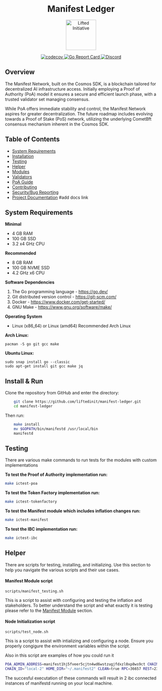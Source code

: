 <h1 align="center">Manifest Ledger</h1>

<p align="center">
  <a href="#overview"><img src="https://avatars.githubusercontent.com/u/90303796?s=200&v=4" alt="Lifted Initiative" width="100"/></a>
</p>

<p align="center">
  <a href="https://codecov.io/gh/liftedinit/manifest-ledger">
    <img src="https://codecov.io/gh/liftedinit/manifest-ledger/branch/reece/codecov/graph/badge.svg" alt="codecov"/>
  </a>
  <a href="https://goreportcard.com/report/github.com/liftedinit/manifest-ledger">
    <img src="https://goreportcard.com/badge/github.com/liftedinit/manifest-ledger" alt="Go Report Card"/>
  </a>
  <a href="https://discord.gg/kQkaJzxvk9">
    <img src="https://badgen.net/badge/icon/discord?icon=discord&label" alt="Discord"/>
  </a>
</p>

## Overview

The Manifest Network, built on the Cosmos SDK, is a blockchain tailored for decentralized AI infrastructure access. Initially employing a Proof of Authority (PoA) model it ensures a secure and efficient launch phase, with a trusted validator set managing consensus.

While PoA offers immediate stability and control, the Manifest Network aspires for greater decentralization. The future roadmap includes evolving towards a Proof of Stake (PoS) network, utilizing the underlying CometBft consensus mechanism inherent in the Cosmos SDK.

## Table of Contents

- [System Requirements](#system-requirements)
- [Installation](#install--run)
- [Testing](#testing)
- [Helper](#helper)
- [Modules](./MODULE.md)
- [Validators](./network/manifest-1/POST_GENESIS.md)
- [PoA Guide](./network/manifest-1/POA_GUIDE.md)
- [Contributing](./CONTRIBUTING.md)
- [Security/Bug Reporting](./SECURITY.md)
- [Project Documentation]() #add docs link

## System Requirements

**Minimal**

- 4 GB RAM
- 100 GB SSD
- 3.2 x4 GHz CPU

**Recommended**

- 8 GB RAM
- 100 GB NVME SSD
- 4.2 GHz x6 CPU

**Software Dependencies**

1. The Go programming language - <https://go.dev/>
2. Git distributed version control - <https://git-scm.com/>
3. Docker - <https://www.docker.com/get-started/>
4. GNU Make - <https://www.gnu.org/software/make/>

**Operating System**

- Linux (x86_64) or Linux (amd64) Recommended Arch Linux

**Arch Linux:**

```
pacman -S go git gcc make
```

**Ubuntu Linux:**

```
sudo snap install go --classic
sudo apt-get install git gcc make jq
```

## Install & Run

Clone the repository from GitHub and enter the directory:

```bash
    git clone https://github.com/liftedinit/manifest-ledger.git
    cd manifest-ledger
```

Then run:

```bash
    make install
    mv $GOPATH/bin/manifestd /usr/local/bin
    manifestd
```

## Testing

There are various make commands to run tests for the modules with custom implementations

**To test the Proof of Authority implementation run:**

```bash
make ictest-poa
```

**To test the Token Factory implementation run:**

```bash
make ictest-tokenfactory
```

**To test the Manifest module which includes inflation changes run:**

```bash
make ictest-manifest
```

**To test the IBC implementation run:**

```bash
make ictest-ibc
```

## Helper

There are scripts for testing, installing, and initializing. Use this section to help you navigate the various scripts and their use cases.

#### Manifest Module script

`scripts/manifest_testing.sh`

This is a script to assist with configuring and testing the inflation and stakeholders. To better understand the script and what exactly it is testing please refer to the [Manifest Module](#manifest-module) section.

#### Node Initialization script

`scripts/test_node.sh`

This is a script to assist with intializing and configuring a node. Ensure you properly congigure the environment variables within the script.

Also in this script are examples of how you could run it

```bash
POA_ADMIN_ADDRESS=manifest1hj5fveer5cjtn4wd6wstzugjfdxzl0xp8ws9ct CHAIN_ID="local-1" HOME_DIR="~/.manifest" TIMEOUT_COMMIT="500ms" CLEAN=true sh scripts/test_node.sh
CHAIN_ID="local-2" HOME_DIR="~/.manifest2" CLEAN=true RPC=36657 REST=2317 PROFF=6061 P2P=36656 GRPC=8090 GRPC_WEB=8091 ROSETTA=8081 TIMEOUT_COMMIT="500ms" sh scripts/test_node.sh
```

The succesful executation of these commands will result in 2 ibc connected instances of manifestd running on your local machine.
